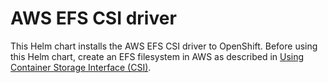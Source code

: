 # AWS EFS CSI driver

This Helm chart installs the AWS EFS CSI driver to OpenShift. Before using this Helm chart, create an EFS filesystem in AWS as described in [Using Container Storage Interface (CSI)](https://docs.redhat.com/en/documentation/openshift_container_platform/4.19/html/storage/using-container-storage-interface-csi).
